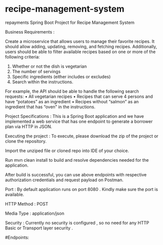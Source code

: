 # recipe-management-system

repayments
Spring Boot Project for Recipe Management System

Business Requirements :

Create a microservice that allows users to manage their favorite recipes. It should allow adding,
updating, removing, and fetching recipes. Additionally, users should be able to filter available recipes
based on one or more of the following criteria:
1. Whether or not the dish is vegetarian
2. The number of servings
3. Specific ingredients (either includes or excludes)
4. Search within the instructions.

For example, the API should be able to handle the following search requests:
• All vegetarian recipes
• Recipes that can serve 4 persons and have “potatoes” as an ingredient
• Recipes without “salmon” as an ingredient that has “oven” in the instructions.

Project Specifications :
This is a Spring Boot application and we have implemented a web service that has one endpoint to generate a borrower plan via HTTP in JSON.

Executing the project :
To execute, please download the zip of the project or clone the repository.

Import the unziped file or cloned repo into IDE of your choice.

Run mvn clean install to build and resolve dependencies needed for the application.

After build is successful, you can use above endpoints with respective authorization credentials and request payload on Postman.

Port : By default application runs on port 8080 . Kindly make sure the port is available.

HTTP Method : POST

Media Type : application/json

Security : Currently no security is configured , so no need for any HTTP Basic or Transport layer security .

#Endpoints:


